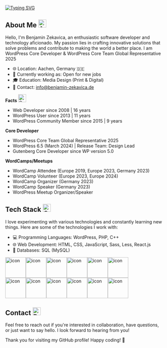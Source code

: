  [![Typing SVG](https://readme-typing-svg.demolab.com?font=Fira+Code&duration=3000&pause=500&random=false&width=435&lines=Hallo+I'm+Benjamin+Zekavica+%F0%9F%91%8B;Webdeveloper%2C+Trainer;Media+Designer%2C+IHK+Examiner;I'm+from+Aachen%2C+Germany+%F0%9F%87%A9%F0%9F%87%AA)]()


## About Me <img src="https://raw.githubusercontent.com/Tarikul-Islam-Anik/Animated-Fluent-Emojis/master/Emojis/Smilies/Alien.png" alt="Alien" width="25" height="25" />

Hello, I'm Benjamin Zekavica, an enthusiastic software developer and technology aficionado. My passion lies in crafting innovative solutions that solve problems and contribute to making the world a better place. I am WordPress Core Developer & WordPress Core Team Global Representative 2025

- 🌐 Location: Aachen, Germany 🇩🇪
- 💼 Currently working as: Open for new jobs
- 🎓 Education: Media Design (Print & Digital)
- 📧 Contact: info@benjamin-zekavica.de


**Facts** <img src="https://raw.githubusercontent.com/Tarikul-Islam-Anik/Animated-Fluent-Emojis/master/Emojis/Smilies/Cowboy%20Hat%20Face.png" alt="Cowboy Hat Face" width="25" height="25" /> 
- Web Developer since 2008 | 16 years  
- WordPress User since 2013 | 11 years  
- WordPress Community Member since 2015 | 9 years

**Core Developer**  
- WordPress Core Team Global Representative 2025
- WordPress 6.5 (March 2024) | Release Team: Design Lead  
- Gutenberg Core Developer since WP version 5.0

**WordCamps/Meetups**  
- WordCamp Attendee (Europe 2019, Europe 2023, Germany 2023)  
- WordCamp Volunteer (Europe 2023, Europe 2024)  
- WordCamp Organizer (Germany 2023)  
- WordCamp Speaker (Germany 2023)  
- WordPress Meetup Organizer/Speaker


## Tech Stack <img src="https://raw.githubusercontent.com/Tarikul-Islam-Anik/Animated-Fluent-Emojis/master/Emojis/Smilies/Grinning%20Face%20with%20Smiling%20Eyes.png" alt="Grinning Face with Smiling Eyes" width="25" height="25" />

I love experimenting with various technologies and constantly learning new things. Here are some of the technologies I work with:

- 💻 Programming Languages: WordPress, PHP, C++
- 🌐 Web Development: HTML, CSS, JavaScript, Sass, Less, React.js
- 🚀 Databases: SQL (MySQL)

<div style="display: flex; align-items: flex-start;"><img src="https://techstack-generator.vercel.app/sass-icon.svg" alt="icon" width="65" height="65" /><img src="https://techstack-generator.vercel.app/webpack-icon.svg" alt="icon" width="65" height="65" /><img src="https://techstack-generator.vercel.app/gatsby-icon.svg" alt="icon" width="65" height="65" /><img src="https://techstack-generator.vercel.app/react-icon.svg" alt="icon" width="65" height="65" /><img src="https://techstack-generator.vercel.app/js-icon.svg" alt="icon" width="65" height="65" /><img src="https://techstack-generator.vercel.app/graphql-icon.svg" alt="icon" width="65" height="65" /></div><div style="display: flex; align-items: flex-start;"><img src="https://techstack-generator.vercel.app/restapi-icon.svg" alt="icon" width="65" height="65" /><img src="https://techstack-generator.vercel.app/docker-icon.svg" alt="icon" width="65" height="65" /><img src="https://techstack-generator.vercel.app/mysql-icon.svg" alt="icon" width="65" height="65" /><img src="https://techstack-generator.vercel.app/nginx-icon.svg" alt="icon" width="65" height="65" /><img src="https://techstack-generator.vercel.app/github-icon.svg" alt="icon" width="65" height="65" /><img src="https://techstack-generator.vercel.app/ts-icon.svg" alt="icon" width="65" height="65" /></div>  



## Contact <img src="https://raw.githubusercontent.com/Tarikul-Islam-Anik/Animated-Fluent-Emojis/master/Emojis/Smilies/Robot.png" alt="Robot" width="25" height="25" />

Feel free to reach out if you're interested in collaboration, have questions, or just want to say hello. I look forward to hearing from you!

Thank you for visiting my GitHub profile! Happy coding! 🚀
